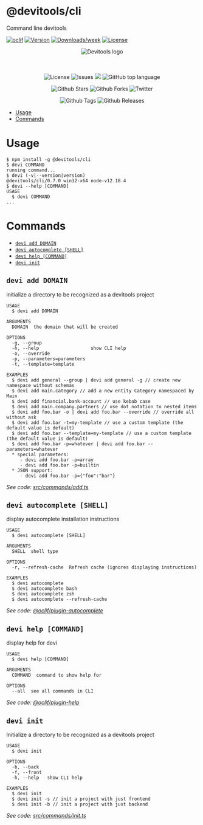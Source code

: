 @devitools/cli
===

Command line devitools

[![oclif](https://img.shields.io/badge/cli-oclif-brightgreen.svg)](https://oclif.io)
[![Version](https://img.shields.io/npm/v/cli.svg)](https://npmjs.org/package/cli)
[![Downloads/week](https://img.shields.io/npm/dw/cli.svg)](https://npmjs.org/package/cli)
[![License](https://img.shields.io/npm/l/cli.svg)](https://github.com/devitools/cli/blob/master/package.json)

<div align="center">
  <img alt="Devitools logo" src="https://devi.tools/images/logo-horizontal.png" />
</div>
<br>
<br>


<p align="center">
  <a href="#" style="text-decoration: none">
    <img alt="License" src="https://img.shields.io/github/license/devitools/cli?color=34CB79" />
  </a>
  <a href="https://github.com/devitools/cli/issues" style="text-decoration: none" target="_blank">
    <img alt="Issues" src="https://img.shields.io/github/issues/devitools/cli?color=34CB79" />
  </a>
    <a href="https://github.com/devitools/cli/graphs/contributors" style="text-decoration: none" target="_blank">
    <img src="https://img.shields.io/github/contributors/devitools/cli?color=34CB79" />
  </a>
  <a href="#" style="text-decoration: none">
    <img alt="GitHub top language" src="https://img.shields.io/github/languages/top/devitools/cli?color=34CB79" />
  </a>
</p>

<p align="center">
  <a href="https://github.com/devitools/cli/stargazers" style="text-decoration: none" target="_blank">
    <img alt="Github Stars" src="https://img.shields.io/github/stars/devitools/cli?style=social" />
  </a>
  <a href="https://github.com/devitools/cli/network/members" style="text-decoration: none" target="_blank">
    <img alt="Github Forks" src="https://img.shields.io/github/forks/devitools/cli?style=social" />
  </a>
  <a href="https://twitter.com/devitools" style="text-decoration: none" target="_blank">
    <img alt="Twitter" src="https://img.shields.io/twitter/follow/devitools?label=Twitter&style=social" />
  </a>
</p>

<p align="center">
  <a href="https://github.com/devitools/cli/tags" style="text-decoration: none" target="_blank">
    <img alt="Github Tags" src="https://img.shields.io/github/v/tag/devitools/cli.svg?logo=github" />
  </a>
  <a href="https://github.com/devitools/cli/releases" style="text-decoration: none" target="_blank">
    <img alt="Github Releases" src="https://img.shields.io/github/last-commit/devitools/cli.svg?label=Updated&logo=github&maxAge=600" />
  </a>
</p>

<!-- toc -->
* [Usage](#usage)
* [Commands](#commands)
<!-- tocstop -->

# Usage
<!-- usage -->
```sh-session
$ npm install -g @devitools/cli
$ devi COMMAND
running command...
$ devi (-v|--version|version)
@devitools/cli/0.7.0 win32-x64 node-v12.18.4
$ devi --help [COMMAND]
USAGE
  $ devi COMMAND
...
```
<!-- usagestop -->

# Commands
<!-- commands -->
* [`devi add DOMAIN`](#devi-add-domain)
* [`devi autocomplete [SHELL]`](#devi-autocomplete-shell)
* [`devi help [COMMAND]`](#devi-help-command)
* [`devi init`](#devi-init)

## `devi add DOMAIN`

initialize a directory to be recognized as a devitools project

```
USAGE
  $ devi add DOMAIN

ARGUMENTS
  DOMAIN  the domain that will be created

OPTIONS
  -g, --group
  -h, --help                   show CLI help
  -o, --override
  -p, --parameters=parameters
  -t, --template=template

EXAMPLES
  $ devi add general --group | devi add general -g // create new namespace without schemas
  $ devi add main.category // add a new entity Category namespaced by Main
  $ devi add financial.bank-account // use kebab case
  $ devi add main.company.partners // use dot notation to nested items
  $ devi add foo.bar -o | devi add foo.bar --override // override all without ask
  $ devi add foo.bar -t=my-template // use a custom template (the default value is default)
  $ devi add foo.bar --template=my-template // use a custom template (the default value is default)
  $ devi add foo.bar -p=whatever | devi add foo.bar --parameters=whatever
  * special parameters:
     - devi add foo.bar -p=array
     - devi add foo.bar -p=builtin
  * JSON support:
     - devi add foo.bar -p={"foo":"bar"}
```

_See code: [src/commands/add.ts](https://github.com/devitools/cli/blob/v0.7.0/src/commands/add.ts)_

## `devi autocomplete [SHELL]`

display autocomplete installation instructions

```
USAGE
  $ devi autocomplete [SHELL]

ARGUMENTS
  SHELL  shell type

OPTIONS
  -r, --refresh-cache  Refresh cache (ignores displaying instructions)

EXAMPLES
  $ devi autocomplete
  $ devi autocomplete bash
  $ devi autocomplete zsh
  $ devi autocomplete --refresh-cache
```

_See code: [@oclif/plugin-autocomplete](https://github.com/oclif/plugin-autocomplete/blob/v0.2.1/src/commands/autocomplete/index.ts)_

## `devi help [COMMAND]`

display help for devi

```
USAGE
  $ devi help [COMMAND]

ARGUMENTS
  COMMAND  command to show help for

OPTIONS
  --all  see all commands in CLI
```

_See code: [@oclif/plugin-help](https://github.com/oclif/plugin-help/blob/v3.2.2/src/commands/help.ts)_

## `devi init`

Initialize a directory to be recognized as a devitools project

```
USAGE
  $ devi init

OPTIONS
  -b, --back
  -f, --front
  -h, --help   show CLI help

EXAMPLES
  $ devi init
  $ devi init -s // init a project with just frontend
  $ devi init -b // init a project with just backend
```

_See code: [src/commands/init.ts](https://github.com/devitools/cli/blob/v0.7.0/src/commands/init.ts)_
<!-- commandsstop -->
